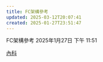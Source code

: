 ```yaml
---
title: FC架構參考
updated: 2025-03-12T20:07:41
created: 2025-01-27T23:51:47
---
```


FC架構參考
2025年1月27日
下午 11:51

[內科](onenote:#內科&section-id={3DCF7DF0-1434-4FA1-852D-65472B53D59C}&page-id={51DAA190-9362-490B-ABA5-DD4CE189AFE6}&end&base-path=https://d.docs.live.net/56CE32FBA64785CA/文件/國考中文醫學知識網站架設計畫/新的節%201.one)
